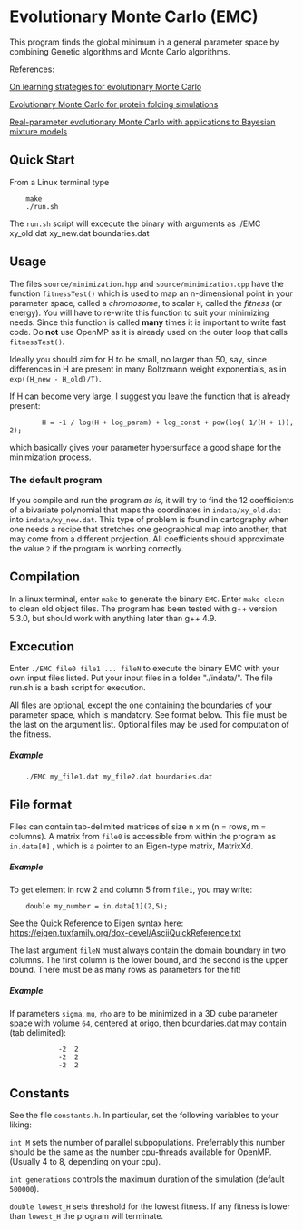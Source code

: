 # Evolutionary Monte Carlo (EMC)
This program finds the global minimum in a general parameter
space by combining Genetic algorithms and Monte Carlo 
algorithms. 

References:

[On learning strategies for evolutionary Monte Carlo](http://www.people.fas.harvard.edu/~junliu/TechRept/07folder/Goswami%26Liu07.pdf)

[Evolutionary Monte Carlo for protein folding simulations](http://users.phhp.ufl.edu/faliang/papers/2001/JCP2D.pdf)

[Real-parameter evolutionary Monte Carlo with applications to Bayesian mixture models](http://users.phhp.ufl.edu/faliang/papers/2001/RealEMC.pdf)

## Quick Start
From a Linux terminal type

		make
		./run.sh
                
The `run.sh` script will excecute the binary with arguments as
		./EMC xy_old.dat xy_new.dat boundaries.dat

## Usage
The files `source/minimization.hpp` and `source/minimization.cpp`
have the function `fitnessTest()` which is used to map an n-dimensional
point in your parameter space, called a *chromosome*,
to scalar `H`, called the *fitness* (or energy). You will have to re-write this 
function to suit your minimizing needs. Since this function is called **many**
times it is important to write fast code. Do **not** use OpenMP as it is
already used on the outer loop that calls `fitnessTest()`.

Ideally you should aim for H to be small, no larger than 50, say, since differences
in H are present in many Boltzmann weight exponentials, as in `exp((H_new - H_old)/T)`.

If H can become very large, I suggest you leave the function that is already present:

        	H = -1 / log(H + log_param) + log_const + pow(log( 1/(H + 1)), 2);

which basically gives your parameter hypersurface a good shape for the minimization process.

### The default program
If you compile and run the program *as is*, it will try to find
the 12 coefficients of a bivariate polynomial that maps the coordinates
in `indata/xy_old.dat` into `indata/xy_new.dat`. This type of problem is 
found in cartography when one needs a recipe that stretches one
geographical map into another, that may come from a different projection.
All coefficients should approximate the value `2` if the program is working correctly.

## Compilation 
In a linux terminal, enter `make` to generate the binary `EMC`. 
Enter `make clean ` to clean old object files.
The program has been tested with g++ version 5.3.0, 
but should work with anything later than g++ 4.9.


## Excecution  
Enter `./EMC file0 file1 ... fileN` to execute the 
binary EMC with your own input files listed.
Put your input files in a folder "./indata/".
The file run.sh is a bash script for execution.
 
                
All files are optional, except the one containing the
boundaries of your parameter space, which is
mandatory. See format below. This file must be the last
on the argument list.
Optional files may be used for computation of the fitness.
                
##### Example
        ./EMC my_file1.dat my_file2.dat boundaries.dat

                 
                
## File format
Files can contain tab-delimited matrices of size n x m
(n = rows, m = columns).
A matrix from `file0` is accessible from within the 
program as  `in.data[0]`  , which is a pointer to
an Eigen-type matrix, MatrixXd.
    
##### Example
To get element in row 2 and column 5 from 
`file1`, you may write:
                
        double my_number = in.data[1](2,5);
                       
See the Quick Reference to Eigen syntax here:
https://eigen.tuxfamily.org/dox-devel/AsciiQuickReference.txt


The last argument `fileN` must always contain the domain
boundary in two columns. The first column is the lower 
bound, and the second is the upper bound.
There must be as many rows as parameters for the fit!

##### Example 
If parameters `sigma`, `mu`, `rho` are to be minimized
in a 3D cube parameter space with volume `64`, centered at origo,
then boundaries.dat may contain (tab delimited):
                        
                -2  2
                -2  2
                -2  2


## Constants
See the file `constants.h`. In particular, set the following
variables to your liking: 

`int M` sets the number of parallel subpopulations. Preferrably this
number should be the same as the number cpu-threads available for OpenMP.
(Usually 4 to 8, depending on your cpu).



`int generations` controls the maximum duration
of the simulation (default `500000`). 

`double lowest_H` sets threshold for the lowest fitness. If
any fitness is lower than `lowest_H` the program will terminate.


